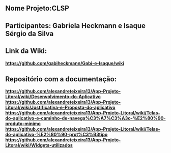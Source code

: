<b><h2>Nome Projeto:CLSP</h2>
<h2>Participantes: Gabriela Heckmann e Isaque Sérgio da Silva</h2>

## Link da Wiki: 
https://github.com/gabiheckmann/Gabi-e-Isaque/wiki
## Repositório com a documentação:
https://github.com/alexandreteixeira13/App-Projeto-Litoral/wiki/Desenvolvimento-do-Aplicativo<br>
https://github.com/alexandreteixeira13/App-Projeto-Litoral/wiki/Justificativa-e-Proposta-do-aplicativo<br>
https://github.com/alexandreteixeira13/App-Projeto-Litoral/wiki/Telas-do-aplicativo-e-caminho-de-navega%C3%A7%C3%A3o-%E2%80%90-produto-minimo<br>
https://github.com/alexandreteixeira13/App-Projeto-Litoral/wiki/Telas-do-aplicativo-%E2%80%90-prot%C3%B3tipo<br>
https://github.com/alexandreteixeira13/App-Projeto-Litoral/wiki/Widgets-utilizados
